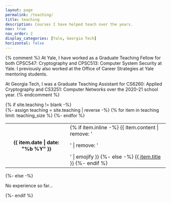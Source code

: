```yaml
---
layout: page
permalink: /teaching/
title: teaching
description: Courses I have helped teach over the years.
nav: true
nav_order: 2
display_categories: [Yale, Georgia Tech]
horizontal: false
---
```

{% comment %}
At Yale, I have worked as a Graduate Teaching Fellow for both CPSC547: Cryptography and CPSC513: Computer System Security at Yale. I previously also worked at the Office of Career Strategies at Yale mentoring students.

At Georgia Tech, I was a Graduate Teaching Assistant for CS6260: Applied Cryptography and CS3251: Computer Networks over the 2020-21 school year.
{% endcomment %}


  <div class="teaching">
    {% if site.teaching != blank -%} 
    <div class="table-responsive">
      <table class="table table-sm table-borderless">
      {%- assign teaching = site.teaching | reverse -%}
      {% for item in teaching limit: teaching_size %} 
        <tr>
          <th scope="row">{{ item.date | date: "%b %Y" }}</th>
          <td>
            {% if item.inline -%} 
              {{ item.content | remove: '<p>' | remove: '</p>' | emojify }}
            {%- else -%} 
              <a class="news-title" href="{{ item.url | relative_url }}">{{ item.title }}</a>
            {%- endif %} 
          </td>
        </tr>
      {%- endfor %} 
      </table>
    </div>
  {%- else -%} 
    <p>No experience so far...</p>
  {%- endif %} 
  </div>	